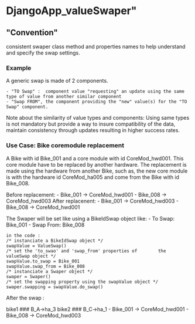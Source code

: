 # DjangoApp_valueSwaper" 


## "Convention" 
consistent swaper class method and properties names to help understand and specify the swap settings.

### Example
A generic swap is made of 2 components. 

    - "TO Swap" :  component value "requesting" an update using the same type of value from another similar component 
    - "Swap FROM", the component providing the "new" value(s) for the "TO Swap" component.

Note about the similarity of value types and components:
Using same types is not mandatory but provide a way to insure compatibility of the data, maintain consistency through updates resulting in higher success rates.

### Use Case: Bike coremodule replacement 

A Bike with id Bike_001 and a core module with id CoreMod_hwd001. This core module have to be replaced by  another hardware.
The replacement is made using the hardware from another Bike, such as, the new core module is with the hardware id CoreMod_ha005 and come from the Bike with id Bike_008.

Before replacement:
    - Bike_001 -> CoreMod_hwd001
    - Bike_008 -> CoreMod_hwd003
After replacenent:
    - Bike_001 -> CoreMod_hwd003
    - Bike_008 -> CoreMod_hwd001

The Swaper will be set like using a BikeIdSwap object like: 
    - To Swap: Bike_001 
    - Swap From: Bike_008

    in the code :
    /* instanciate a BikeIdSwap object */
    swapValue = ValueSwap()  
    /* set the 'to_swao' and 'swap_from' properties of        the valueSwap object */
    swapValue.to_swap = Bike_001
    swapValue.swap_from = Bike_008
    /* instanciate a Swaper object */
    swaper = Swaper() 
    /* set the swapping property using the swapValue object */
    swaper.swapping = swapValue.do_swap()

After the swap :

bike1  ### B_A->ha_3 
bike2  ### B_C->ha_1    - Bike_001 -> CoreMod_hwd001
    - Bike_008 -> CoreMod_hwd003